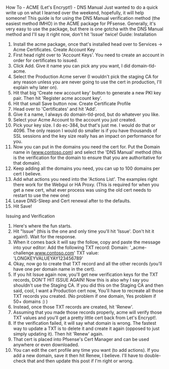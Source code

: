 How To - ACME (Let's Encrypt!) - DNS Manual
Just wanted to do a quick write up on what I learned over the weekend, hopefully, it will help someone!
This guide is for using the DNS Manual verification method (the easiest method IMHO) in the ACME
package for PFsense. Generally, it's very easy to use the package, but there is one gotcha with the DNS
Manual method and I'll say it right now, don't hit 'Issue' twice!
Guide:
Installation
1. Install the acme package, once that's installed head over to Services -> Acme Certificates.
Create Account Key
1. First head right over to 'Account Keys'. You need to create an account in order for certificates to
issued.
2. Click Add. Give it name you can pick any you want, I did domain-tld-acme.
3. Select the Production Acme server (I wouldn't pick the staging CA for any reason unless you are never
going to use the cert in production, I'll explain why later on).
4. Hit that big 'Create new account key' button to generate a new PKI key pair. Then hit 'Register acme
account key'.
5. Hit that small Save button now.
Create Certificate Profile
1. Head over to 'Certificates' and hit 'Add'.
2. Give it a name, I always do domain-tld-prod, but do whatever you like.
3. Select your Acme Account to the account you just created.
4. Pick your key size. I do ec-384, but that's just me. I would do that or 4096. The only reason I would do
smaller is if you have thousands of SSL sessions and the key size really has an impact on
performance for you.
5. Now you can put in the domains you need the cert for. Put the Domain name in (www.contoso.com)
and select the 'DNS Manual' method (this is the verification for the domain to ensure that you are
authoritative for that domain).
6. Keep adding all the domains you need, you can up to 100 domains per cert I believe.
7. Add what actions you need into the 'Actions List'. The examples right there work for the Webgui or HA
Proxy. (This is required for when you get a new cert, what ever process was using the old cert needs
to restart to use the new one)
8. Leave DNS-Sleep and Cert renewal after to the defaults.
9. Hit Save!

Issuing and Verification
1. Here's where the fun starts.
2. Hit "Issue" (this is the one and only time you'll hit 'Issue'. Don't hit it again!). Wait for the response.
3. When it comes back it will say the follow, copy and paste the message into your editor: Add the
following TXT record: Domain: '_acme-challenge.www.contoso.com' TXT value:
'LONGKEYVALUEYAY123456789'
4. Okay, now go to create that TXT record and all the other records (you'll have one per domain name in
the cert).
5. If you hit Issue again now, you'll get new verification keys for the TXT records, DON'T HIT ISSUE
AGAIN! Now this is also why I say you shouldn't use the Staging CA. If you did this on the Staging CA
and then said, cool, I want a Production cert now, You'll have to recreate all those TXT records you
created. (No problem if one domain, Yes problem if 50+ domains :) )
6. Instead, once those TXT records are created, hit 'Renew'.
7. Assuming that you made those records properly, acme will verify those TXT values and you'll get a
pretty little cert back from Let's Encrypt!.
8. If the verification failed, it will say what domain is wrong. The fastest way to update a TXT is to delete
it and create it again (opposed to just simply updating it). Then hit 'Renew' again.
9. That cert is placed into Pfsense's Cert Manager and can be used anywhere or even downloaded.
10. You can edit the cert profile any time you want (to add actions). If you add a new domain, save it then
hit Renew, I believe. I'll have to double-check that and then update this post if I'm right or wrong.


